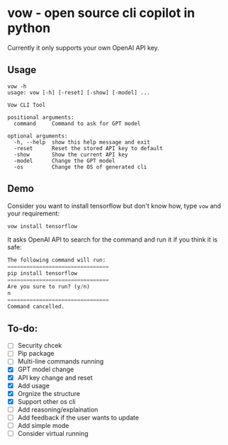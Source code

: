 # vow - open source cli copilot in python

Currently it only supports your own OpenAI API key.

## Usage
```
vow -h
usage: vow [-h] [-reset] [-show] [-model] ...

Vow CLI Tool

positional arguments:
  command     Command to ask for GPT model

optional arguments:
  -h, --help  show this help message and exit
  -reset      Reset the stored API key to default
  -show       Show the current API key
  -model      Change the GPT model
  -os         Change the OS of generated cli
```
## Demo
Consider you want to install tensorflow but don't know how, type `vow` and your requirement:
```python
vow install tensorflow
```

It asks OpenAI API to search for the command and run it if you think it is safe:
```python
The following command will run: 
================================
pip install tensorflow
================================
Are you sure to run? (y/n)
n
================================
Command cancelled.
```
## To-do:
- [ ] Security chcek
- [ ] Pip package
- [ ] Multi-line commands running
- [x] GPT model change
- [x] API key change and reset
- [x] Add usage
- [x] Orgnize the structure
- [x] Support other os cli
- [ ] Add reasoning/explaination
- [ ] Add feedback if the user wants to update
- [ ] Add simple mode
- [ ] Consider virtual running
